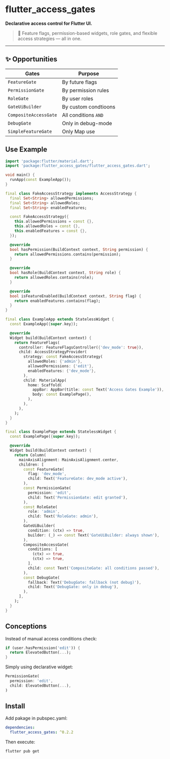 # flutter_access_gates

**Declarative access control for Flutter UI.**

> 🔐 Feature flags, permission-based widgets, role gates, and flexible access strategies — all in one.

---

## ✨ Opportunities

| Gates                | Purpose                       |
|----------------------|----------------------------------|
| `FeatureGate`        | By future flags                  |
| `PermissionGate`     | By permission rules              |
| `RoleGate`           | By user roles                    |
| `GateUiBuilder`      | By custom condtioons             |
| `CompositeAccessGate`| All conditions  `AND`            |
| `DebugGate`          | Only in debug-mode               |
| `SimpleFeatureGate`  | Only Map use                     |

## Use Example

```dart
import 'package:flutter/material.dart';
import 'package:flutter_access_gates/flutter_access_gates.dart';

void main() {
  runApp(const ExampleApp());
}

final class FakeAccessStrategy implements AccessStrategy {
  final Set<String> allowedPermissions;
  final Set<String> allowedRoles;
  final Set<String> enabledFeatures;

  const FakeAccessStrategy({
    this.allowedPermissions = const {},
    this.allowedRoles = const {},
    this.enabledFeatures = const {},
  });

  @override
  bool hasPermission(BuildContext context, String permission) {
    return allowedPermissions.contains(permission);
  }

  @override
  bool hasRole(BuildContext context, String role) {
    return allowedRoles.contains(role);
  }

  @override
  bool isFeatureEnabled(BuildContext context, String flag) {
    return enabledFeatures.contains(flag);
  }
}

final class ExampleApp extends StatelessWidget {
  const ExampleApp({super.key});

  @override
  Widget build(BuildContext context) {
    return FeatureFlags(
      controller: FeatureFlagsController({'dev_mode': true}),
      child: AccessStrategyProvider(
        strategy: const FakeAccessStrategy(
          allowedRoles: {'admin'},
          allowedPermissions: {'edit'},
          enabledFeatures: {'dev_mode'},
        ),
        child: MaterialApp(
          home: Scaffold(
            appBar: AppBar(title: const Text('Access Gates Example')),
            body: const ExamplePage(),
          ),
        ),
      ),
    );
  }
}

final class ExamplePage extends StatelessWidget {
  const ExamplePage({super.key});

  @override
  Widget build(BuildContext context) {
    return Column(
      mainAxisAlignment: MainAxisAlignment.center,
      children: [
        const FeatureGate(
          flag: 'dev_mode',
          child: Text('FeatureGate: dev_mode active'),
        ),
        const PermissionGate(
          permission: 'edit',
          child: Text('PermissionGate: edit granted'),
        ),
        const RoleGate(
          role: 'admin',
          child: Text('RoleGate: admin'),
        ),
        GateUiBuilder(
          condition: (ctx) => true,
          builder: (_) => const Text('GateUiBuilder: always shown'),
        ),
        CompositeAccessGate(
          conditions: [
            (ctx) => true,
            (ctx) => true,
          ],
          child: const Text('CompositeGate: all conditions passed'),
        ),
        const DebugGate(
          fallback: Text('DebugGate: fallback (not debug)'),
          child: Text('DebugGate: only in debug'),
        ),
      ],
    );
  }
}
```

## Conceptions

Instead of manual access conditions check: 
```dart
if (user.hasPermission('edit')) {
  return ElevatedButton(...);
}
```

Simply using declarative widget:

```dart
PermissionGate(
  permission: 'edit',
  child: ElevatedButton(...),
)
```

## Install

Add pakage in pubspec.yaml:

```yaml
dependencies:
  flutter_access_gates: ^0.2.2
```

Then execute:
```bash
flutter pub get
```
